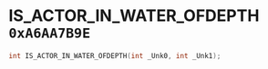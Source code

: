 # IS_ACTOR_IN_WATER_OFDEPTH `0xA6AA7B9E`

```cpp
int IS_ACTOR_IN_WATER_OFDEPTH(int _Unk0, int _Unk1);
```